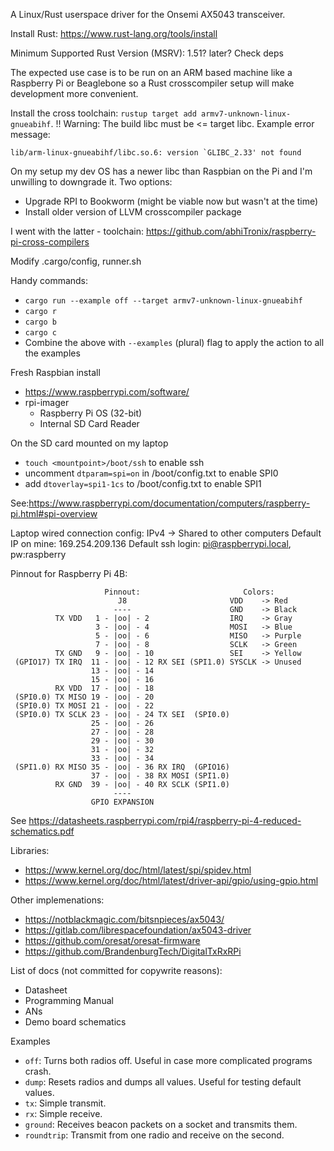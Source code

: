 A Linux/Rust userspace driver for the Onsemi AX5043 transceiver.

Install Rust:
https://www.rust-lang.org/tools/install

Minimum Supported Rust Version (MSRV): 1.51? later? Check deps

The expected use case is to be run on an ARM based machine like a Raspberry Pi or Beaglebone so a Rust
crosscompiler setup will make development more convenient.

Install the cross toolchain: `rustup target add armv7-unknown-linux-gnueabihf`. !! Warning: The build libc must be <= target libc. Example error message:

``lib/arm-linux-gnueabihf/libc.so.6: version `GLIBC_2.33' not found``

On my setup my dev OS has a newer libc than Raspbian on the Pi and I'm unwilling to downgrade it.
Two options:
- Upgrade RPI to Bookworm (might be viable now but wasn't at the time)
- Install older version of LLVM crosscompiler package

I went with the latter - toolchain: https://github.com/abhiTronix/raspberry-pi-cross-compilers

Modify .cargo/config, runner.sh

Handy commands:
- `cargo run --example off --target armv7-unknown-linux-gnueabihf`
- `cargo r`
- `cargo b`
- `cargo c`
- Combine the above with `--examples` (plural) flag to apply the action to all the examples

Fresh Raspbian install
- https://www.raspberrypi.com/software/
- rpi-imager
  - Raspberry Pi OS (32-bit)
  - Internal SD Card Reader

On the SD card mounted on my laptop
- `touch <mountpoint>/boot/ssh` to enable ssh
- uncomment `dtparam=spi=on` in <mountpoint>/boot/config.txt to enable SPI0
- add `dtoverlay=spi1-1cs` to <moutpoint>/boot/config.txt to enable SPI1

See:https://www.raspberrypi.com/documentation/computers/raspberry-pi.html#spi-overview

Laptop wired connection config: IPv4 -> Shared to other computers
Default IP on mine: 169.254.209.136
Default ssh login: pi@raspberrypi.local, pw:raspberry

Pinnout for Raspberry Pi 4B:
```
                     Pinnout:                       Colors:
                        J8                       VDD    -> Red
                       ----                      GND    -> Black
          TX VDD   1 - |oo| - 2                  IRQ    -> Gray
                   3 - |oo| - 4                  MOSI   -> Blue
                   5 - |oo| - 6                  MISO   -> Purple
                   7 - |oo| - 8                  SCLK   -> Green
          TX GND   9 - |oo| - 10                 SEI    -> Yellow
 (GPIO17) TX IRQ  11 - |oo| - 12 RX SEI (SPI1.0) SYSCLK -> Unused
                  13 - |oo| - 14
                  15 - |oo| - 16
          RX VDD  17 - |oo| - 18
 (SPI0.0) TX MISO 19 - |oo| - 20
 (SPI0.0) TX MOSI 21 - |oo| - 22
 (SPI0.0) TX SCLK 23 - |oo| - 24 TX SEI  (SPI0.0)
                  25 - |oo| - 26
                  27 - |oo| - 28
                  29 - |oo| - 30
                  31 - |oo| - 32
                  33 - |oo| - 34
 (SPI1.0) RX MISO 35 - |oo| - 36 RX IRQ  (GPIO16)
                  37 - |oo| - 38 RX MOSI (SPI1.0)
          RX GND  39 - |oo| - 40 RX SCLK (SPI1.0)
                       ----
                  GPIO EXPANSION
```
See https://datasheets.raspberrypi.com/rpi4/raspberry-pi-4-reduced-schematics.pdf

Libraries:
- https://www.kernel.org/doc/html/latest/spi/spidev.html
- https://www.kernel.org/doc/html/latest/driver-api/gpio/using-gpio.html

Other implemenations:
- https://notblackmagic.com/bitsnpieces/ax5043/
- https://gitlab.com/librespacefoundation/ax5043-driver
- https://github.com/oresat/oresat-firmware
- https://github.com/BrandenburgTech/DigitalTxRxRPi

List of docs (not committed for copywrite reasons):
- Datasheet
- Programming Manual
- ANs
- Demo board schematics

Examples
- `off`: Turns both radios off. Useful in case more complicated programs crash.
- `dump`: Resets radios and dumps all values. Useful for testing default values.
- `tx`: Simple transmit.
- `rx`: Simple receive.
- `ground`: Receives beacon packets on a socket and transmits them.
- `roundtrip`: Transmit from one radio and receive on the second.




